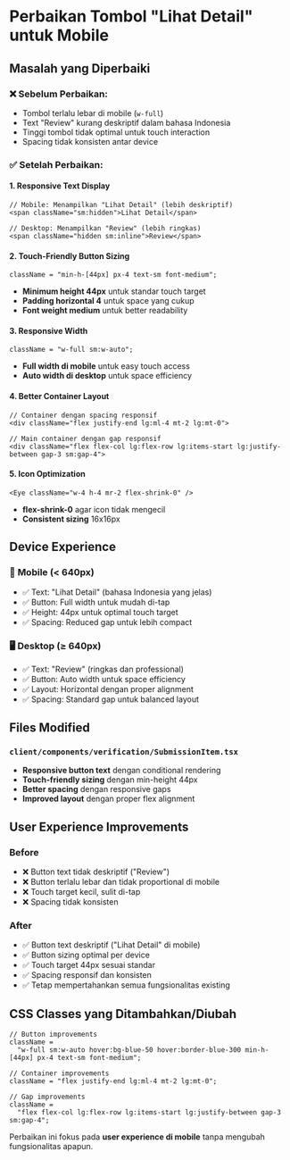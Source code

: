 # Perbaikan Tombol "Lihat Detail" untuk Mobile

## Masalah yang Diperbaiki

### ❌ **Sebelum Perbaikan:**

- Tombol terlalu lebar di mobile (`w-full`)
- Text "Review" kurang deskriptif dalam bahasa Indonesia
- Tinggi tombol tidak optimal untuk touch interaction
- Spacing tidak konsisten antar device

### ✅ **Setelah Perbaikan:**

#### 1. **Responsive Text Display**

```tsx
// Mobile: Menampilkan "Lihat Detail" (lebih deskriptif)
<span className="sm:hidden">Lihat Detail</span>

// Desktop: Menampilkan "Review" (lebih ringkas)
<span className="hidden sm:inline">Review</span>
```

#### 2. **Touch-Friendly Button Sizing**

```tsx
className = "min-h-[44px] px-4 text-sm font-medium";
```

- **Minimum height 44px** untuk standar touch target
- **Padding horizontal 4** untuk space yang cukup
- **Font weight medium** untuk better readability

#### 3. **Responsive Width**

```tsx
className = "w-full sm:w-auto";
```

- **Full width di mobile** untuk easy touch access
- **Auto width di desktop** untuk space efficiency

#### 4. **Better Container Layout**

```tsx
// Container dengan spacing responsif
<div className="flex justify-end lg:ml-4 mt-2 lg:mt-0">

// Main container dengan gap responsif
<div className="flex flex-col lg:flex-row lg:items-start lg:justify-between gap-3 sm:gap-4">
```

#### 5. **Icon Optimization**

```tsx
<Eye className="w-4 h-4 mr-2 flex-shrink-0" />
```

- **flex-shrink-0** agar icon tidak mengecil
- **Consistent sizing** 16x16px

## Device Experience

### 📱 **Mobile (< 640px)**

- ✅ Text: "Lihat Detail" (bahasa Indonesia yang jelas)
- ✅ Button: Full width untuk mudah di-tap
- ✅ Height: 44px untuk optimal touch target
- ✅ Spacing: Reduced gap untuk lebih compact

### 🖥️ **Desktop (≥ 640px)**

- ✅ Text: "Review" (ringkas dan professional)
- ✅ Button: Auto width untuk space efficiency
- ✅ Layout: Horizontal dengan proper alignment
- ✅ Spacing: Standard gap untuk balanced layout

## Files Modified

### `client/components/verification/SubmissionItem.tsx`

- **Responsive button text** dengan conditional rendering
- **Touch-friendly sizing** dengan min-height 44px
- **Better spacing** dengan responsive gaps
- **Improved layout** dengan proper flex alignment

## User Experience Improvements

### Before

- ❌ Button text tidak deskriptif ("Review")
- ❌ Button terlalu lebar dan tidak proportional di mobile
- ❌ Touch target kecil, sulit di-tap
- ❌ Spacing tidak konsisten

### After

- ✅ Button text deskriptif ("Lihat Detail" di mobile)
- ✅ Button sizing optimal per device
- ✅ Touch target 44px sesuai standar
- ✅ Spacing responsif dan konsisten
- ✅ Tetap mempertahankan semua fungsionalitas existing

## CSS Classes yang Ditambahkan/Diubah

```tsx
// Button improvements
className =
  "w-full sm:w-auto hover:bg-blue-50 hover:border-blue-300 min-h-[44px] px-4 text-sm font-medium";

// Container improvements
className = "flex justify-end lg:ml-4 mt-2 lg:mt-0";

// Gap improvements
className =
  "flex flex-col lg:flex-row lg:items-start lg:justify-between gap-3 sm:gap-4";
```

Perbaikan ini fokus pada **user experience di mobile** tanpa mengubah fungsionalitas apapun.

